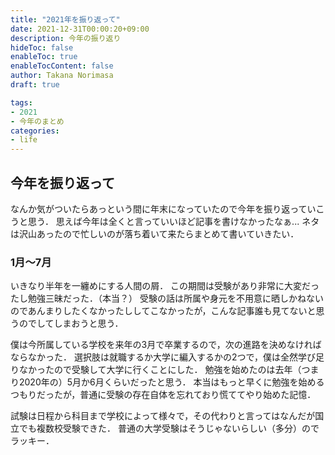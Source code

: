 ```yaml
---
title: "2021年を振り返って"
date: 2021-12-31T00:00:20+09:00
description: 今年の振り返り
hideToc: false
enableToc: true
enableTocContent: false
author: Takana Norimasa
draft: true

tags:
- 2021
- 今年のまとめ
categories:
- life
---
```



## 今年を振り返って
なんか気がついたらあっという間に年末になっていたので今年を振り返っていこうと思う．
思えば今年は全くと言っていいほど記事を書けなかったなぁ...
ネタは沢山あったので忙しいのが落ち着いて来たらまとめて書いていきたい．

### 1月〜7月
いきなり半年を一纏めにする人間の屑．
この期間は受験があり非常に大変だったし勉強三昧だった．（本当？）
受験の話は所属や身元を不用意に晒しかねないのであんまりしたくなかったししてこなかったが，こんな記事誰も見てないと思うのでしてしまおうと思う．

僕は今所属している学校を来年の3月で卒業するので，次の進路を決めなければならなかった．
選択肢は就職するか大学に編入するかの2つで，僕は全然学び足りなかったので受験して大学に行くことにした．
勉強を始めたのは去年（つまり2020年の）5月か6月くらいだったと思う．
本当はもっと早くに勉強を始めるつもりだったが，普通に受験の存在自体を忘れており慌ててやり始めた記憶．

試験は日程から科目まで学校によって様々で，その代わりと言ってはなんだが国立でも複数校受験できた．
普通の大学受験はそうじゃないらしい（多分）のでラッキー．


